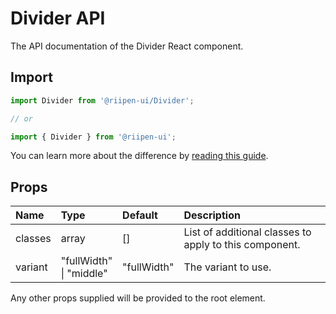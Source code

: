 <!--- This documentation is automatically generated, do not try to edit it. -->

# Divider API

<p class="description">The API documentation of the Divider React component.</p>

## Import

```js
import Divider from '@riipen-ui/Divider';

// or

import { Divider } from '@riipen-ui';
```

You can learn more about the difference by [reading this guide](/guides/minimizing-bundle-size/).

## Props

| Name | Type | Default | Description |
|:-----|:-----|:--------|:------------|
| <span class="prop-name">classes</span> | <span class="prop-type">array</span> | <span class="prop-default">[]</span> | List of additional classes to apply to this component. |
| <span class="prop-name">variant</span> | <span class="prop-type">"fullWidth"<br>&#124;&nbsp;"middle"</span> | <span class="prop-default">"fullWidth"</span> | The variant to use. |


Any other props supplied will be provided to the root element.